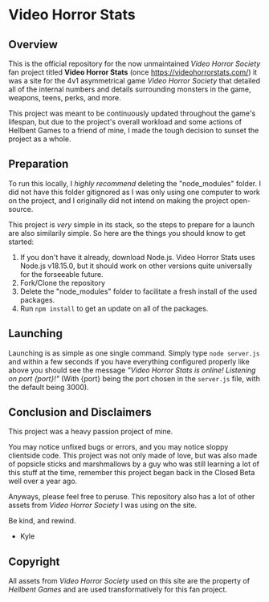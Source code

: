 # Video Horror Stats

## Overview
This is the official repository for the now unmaintained *Video Horror Society* fan project titled **Video Horror Stats** (once https://videohorrorstats.com/) it was a site for the 4v1 asymmetrical game *Video Horror Society* that detailed all of the internal numbers and details surrounding monsters in the game, weapons, teens, perks, and more.

This project was meant to be continuously updated throughout the game's lifespan, but due to the project's overall workload and some actions of Hellbent Games to a friend of mine, I made the tough decision to sunset the project as a whole.

## Preparation

To run this locally, I *highly recommend* deleting the "node_modules" folder. I did not have this folder gitignored as I was only using one computer to work on the project, and I originally did not intend on making the project open-source.

This project is *very* simple in its stack, so the steps to prepare for a launch are also similarily simple.  So here are the things you should know to get started:

1. If you don't have it already, download Node.js. Video Horror Stats uses Node.js v18.15.0, but it should work on other versions quite universally for the forseeable future.
2. Fork/Clone the repository
3. Delete the "node_modules" folder to facilitate a fresh install of the used packages.
4. Run `npm install` to get an update on all of the packages.

## Launching

Launching is as simple as one single command. Simply type `node server.js` and within a few seconds if you have everything configured properly like above you should see the message *"Video Horror Stats is online! Listening on port {port}!"* (With {port} being the port chosen in the `server.js` file, with the default being 3000).

## Conclusion and Disclaimers

This project was a heavy passion project of mine.

You may notice unfixed bugs or errors, and you may notice sloppy clientside code. This project was not only made of love, but was also made of popsicle sticks and marshmallows by a guy who was still learning a lot of this stuff at the time, remember this project began back in the Closed Beta well over a year ago.

Anyways, please feel free to peruse. This repository also has a lot of other assets from *Video Horror Society* I was using on the site.

Be kind, and rewind.
 - Kyle

 ## Copyright
 
 All assets from *Video Horror Society* used on this site are the property of *Hellbent Games* and are used transformatively for this fan project.